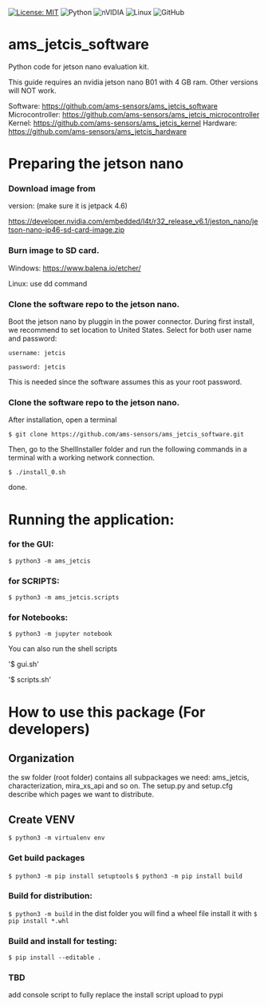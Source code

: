 [![License: MIT](https://img.shields.io/badge/License-MIT-yellow.svg?style=for-the-badge)](https://opensource.org/licenses/MIT)
	![Python](https://img.shields.io/badge/python-3670A0?style=for-the-badge&logo=python&logoColor=ffdd54)
    	![nVIDIA](https://img.shields.io/badge/nVIDIA-%2376B900.svg?style=for-the-badge&logo=nVIDIA&logoColor=white)
        ![Linux](https://img.shields.io/badge/Linux-FCC624?style=for-the-badge&logo=linux&logoColor=black)
        ![GitHub](https://img.shields.io/badge/github-%23121011.svg?style=for-the-badge&logo=github&logoColor=white)

# ams_jetcis_software
Python code for jetson nano evaluation kit.

This guide requires an nvidia jetson nano B01 with 4 GB ram. Other versions will NOT work.

Software: https://github.com/ams-sensors/ams_jetcis_software
Microcontroller: https://github.com/ams-sensors/ams_jetcis_microcontroller
Kernel: https://github.com/ams-sensors/ams_jetcis_kernel
Hardware: https://github.com/ams-sensors/ams_jetcis_hardware


# Preparing the jetson nano

### Download image from
version: (make sure it is jetpack 4.6)

https://developer.nvidia.com/embedded/l4t/r32_release_v6.1/jeston_nano/jetson-nano-jp46-sd-card-image.zip

### Burn image to SD card.
Windows:
https://www.balena.io/etcher/

Linux:
use dd command

### Clone the software repo to the jetson nano.
Boot the jetson nano by pluggin in the power connector.
During first install, we recommend to set location to United States.
Select for both user name and password:

`username: jetcis`

`password: jetcis`


This is needed since the software assumes this as your root password.

### Clone the software repo to the jetson nano.
After installation, open a terminal

`$ git clone https://github.com/ams-sensors/ams_jetcis_software.git`

Then, go to the ShellInstaller folder and run the following commands in a terminal with a working network connection.

`$ ./install_0.sh`

done.


# Running the application:

### for the GUI:

`$ python3 -m ams_jetcis`

### for SCRIPTS:

`$ python3 -m ams_jetcis.scripts`

### for Notebooks:

`$ python3 -m jupyter notebook`

You can also run the shell scripts

'$ gui.sh'

'$ scripts.sh'

# How to use this package (For developers)

## Organization
the sw folder (root folder) contains all subpackages we need:
ams_jetcis, characterization, mira_xs_api and so on.
The setup.py and setup.cfg describe which pages we want to distribute.

## Create VENV
`$ python3 -m virtualenv env`

### Get build packages
`$ python3 -m pip install setuptools`
`$ python3 -m pip install build`

### Build for distribution:
`$ python3 -m build`
in the dist folder you will find a wheel file
install it with
`$ pip install *.whl`

### Build and install for testing:
`$ pip install --editable .`

### TBD
add console script to fully replace the install script
upload to pypi


